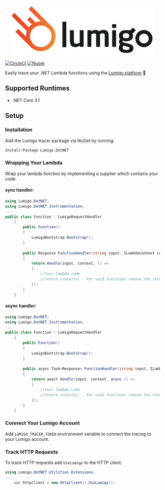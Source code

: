 <p align="center">
    <img src="lumigo-logo.png"/>
</p>

[![CircleCI](https://circleci.com/gh/lumigo-io/lumigo-dotnet-tracer/tree/master.svg?style=svg&circle-token=ecd1acbb299c9ba28a7e0f6011fbfd1919079e36)](https://circleci.com/gh/lumigo-io/lumigo-dotnet-tracer/tree/master)
[![Nuget](https://img.shields.io/nuget/v/Lumigo.DotNET.svg)](https://www.nuget.org/packages/Lumigo.DotNET)

Easily trace your .NET Lambda functions using the [Lumigo platform](https://platform.lumigo.io/) 🚀

## Supported Runtimes
* .NET Core 3.1

## Setup

### Installation
Add the Lumigo tracer package via NuGet by running:
```bash
Install-Package Lumigo.DotNET
```

### Wrapping Your Lambda

Wrap your lambda function by implementing a supplier which contains your code:

#### sync handler:
```csharp
using Lumigo.DotNET;
using Lumigo.DotNET.Instrumentation;
...
public class Function : LumigoRequestHandler
    {
        public Function()
        {
            LumigoBootstrap.Bootstrap();
        }

        public Response FunctionHandler(string input, ILambdaContext context)
        {
            return Handle(input, context, () =>
            {
                //Your lambda code
                //return <result>; - For void functions remove the return statements
            });
        }
    }
```

#### async handler:
```csharp
using Lumigo.DotNET;
using Lumigo.DotNET.Instrumentation;
...
public class Function : LumigoRequestHandler
    {
        public Function()
        {
            LumigoBootstrap.Bootstrap();
        }

        public async Task<Response> FunctionHandler(string input, ILambdaContext context)
        {
            return await Handle(input, context, async () =>
            {
                //Your lambda code
                //return <result>; - For void functions remove the return statements
            });
        }
    }
```

### Connect Your Lumigo Account

Add `LUMIGO_TRACER_TOKEN` environment variable to connect the tracing to your Lumigo account.

### Track HTTP Requests
To track HTTP requests add `UseLumigo` to the HTTP client:
```csharp
using Lumigo.DotNET.Utilities.Extensions;
...
    var httpClient = new HttpClient().UseLumigo();
```
